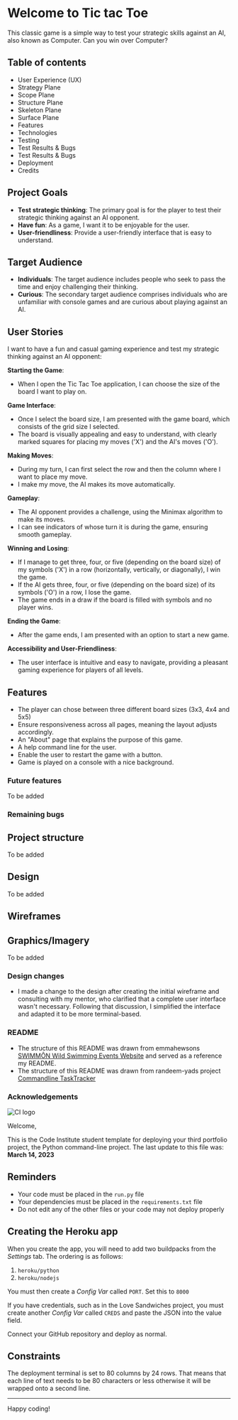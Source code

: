 # Welcome to Tic tac Toe

This classic game is a simple way to test your strategic skills against an AI, also known as Computer. Can you win over Computer?

## Table of contents

* User Experience (UX)
* Strategy Plane
* Scope Plane
* Structure Plane
* Skeleton Plane
* Surface Plane
* Features
* Technologies
* Testing
* Test Results & Bugs
* Test Results & Bugs
* Deployment
* Credits

## Project Goals

* **Test strategic thinking**: The primary goal is for the player to test their strategic thinking against an AI opponent.
* **Have fun**: As a game, I want it to be enjoyable for the user.
* **User-friendliness**: Provide a user-friendly interface that is easy to understand.

## Target Audience

* **Individuals**: The target audience includes people who seek to pass the time and enjoy challenging their thinking.
* **Curious**: The secondary target audience comprises individuals who are unfamiliar with console games and are curious about playing against an AI.

## User Stories

I want to have a fun and casual gaming experience and test my strategic thinking against an AI opponent:

**Starting the Game**:

* When I open the Tic Tac Toe application, I can choose the size of the board I want to play on.

**Game Interface**:

* Once I select the board size, I am presented with the game board, which consists of the grid size I selected.
* The board is visually appealing and easy to understand, with clearly marked squares for placing my moves ('X') and the AI's moves ('O').

**Making Moves**:

* During my turn, I can first select the row and then the column where I want to place my move.
* I make my move, the AI makes its move automatically.

**Gameplay**:

  * The AI opponent provides a challenge, using the Minimax algorithm to make its moves.
  * I can see indicators of whose turn it is during the game, ensuring smooth gameplay.

**Winning and Losing**:

* If I manage to get three, four, or five (depending on the board size) of my symbols ('X') in a row (horizontally, vertically, or diagonally), I win the game.
* If the AI gets three, four, or five (depending on the board size) of its symbols ('O') in a row, I lose the game.
* The game ends in a draw if the board is filled with symbols and no player wins.

**Ending the Game**:

* After the game ends, I am presented with an option to start a new game.

**Accessibility and User-Friendliness**:

* The user interface is intuitive and easy to navigate, providing a pleasant gaming experience for players of all levels.

## Features

* The player can chose between three different board sizes (3x3, 4x4 and 5x5)
* Ensure responsiveness across all pages, meaning the layout adjusts accordingly.
* An "About" page that explains the purpose of this game.
* A help command line for the user.
* Enable the user to restart the game with a button.
* Game is played on a console with a nice background.

### Future features

To be added

### Remaining bugs

## Project structure

To be added

## Design

To be added

## Wireframes

## Graphics/Imagery

To be added

### Design changes

* I made a change to the design after creating the initial wireframe and consulting with my mentor, who clarified that a complete user interface wasn't necessary. Following that discussion, I simplified the interface and adapted it to be more terminal-based.

### README

* The structure of this README was drawn from emmahewsons [SWIMMÔN Wild Swimming Events Website](https://github.com/emmahewson/mp3-swimmon?tab=readme-ov-file#Credits) and served as a reference my README.
* The structure of this README was drawn from randeem-yads project [Commandline TaskTracker](https://github.com/raneem-yad/project-portfolio-3)

### Acknowledgements

![CI logo](https://codeinstitute.s3.amazonaws.com/fullstack/ci_logo_small.png)

Welcome,

This is the Code Institute student template for deploying your third portfolio project, the Python command-line project. The last update to this file was: **March 14, 2023**

## Reminders

* Your code must be placed in the `run.py` file
* Your dependencies must be placed in the `requirements.txt` file
* Do not edit any of the other files or your code may not deploy properly

## Creating the Heroku app

When you create the app, you will need to add two buildpacks from the _Settings_ tab. The ordering is as follows:

1. `heroku/python`
2. `heroku/nodejs`

You must then create a _Config Var_ called `PORT`. Set this to `8000`

If you have credentials, such as in the Love Sandwiches project, you must create another _Config Var_ called `CREDS` and paste the JSON into the value field.

Connect your GitHub repository and deploy as normal.

## Constraints

The deployment terminal is set to 80 columns by 24 rows. That means that each line of text needs to be 80 characters or less otherwise it will be wrapped onto a second line.

---

Happy coding!
